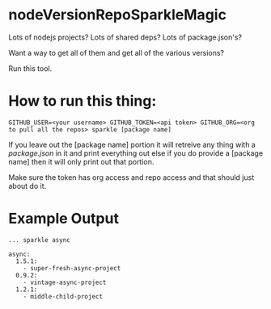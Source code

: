 # nodeVersionRepoSparkleMagic
Lots of nodejs projects? Lots of shared deps? Lots of package.json's?

Want a way to get all of them and get all of the various versions?

Run this tool.

How to run this thing:
======================
```
GITHUB_USER=<your username> GITHUB_TOKEN=<api token> GITHUB_ORG=<org to pull all the repos> sparkle [package name]
```

If you leave out the [package name] portion it will retreive any thing with a _package.json_ in it and print everything out else if you
do provide a [package name] then it will only print out that portion.

Make sure the token has org access and repo access and that should just about do it.

Example Output
==============
```
... sparkle async

async:
  1.5.1:
    - super-fresh-async-project
  0.9.2:
    - vintage-async-project
  1.2.1:
    - middle-child-project
```

